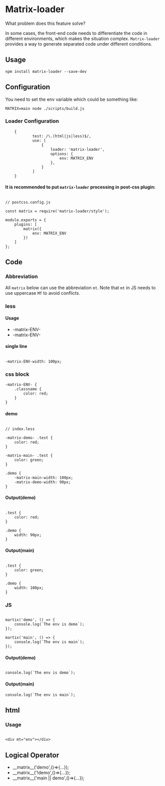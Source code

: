 
# Matrix-loader

What problem does this feature solve?

In some cases, the front-end code needs to differentiate the code in different environments, which makes the situation complex. `Matrix-loader` provides a way to generate separated code under different conditions.


## Usage

```
npm install matrix-loader --save-dev
```

## Configuration

You need to set the env variable which could be something like:


```
MATRIX=main node ./scripts/build.js
```

### Loader Configuration

```
    {
            test: /\.(html|js|less)$/,
            use: [
                {
                    loader: 'matrix-loader',
                    options: {
                        env: MATRIX_ENV
                    },
                }
            ]
    }

```

#### It is recommended to put `matrix-loader` processing in  post-css plugin:

```

// postcss.config.js

const matrix = require('matrix-loader/style');

module.exports = {
    plugins: [
        matrix({
            env: MATRIX_ENV
        })
    ]
};

```

## Code

### Abbreviation

All `matrix` below can use the abbreviation `mt`. Note that `mt` in JS needs to use uppercase `MT` to avoid conflicts.

### less

#### Usage
- -matrix-ENV-
- -matrix-ENV-

#### single line

```

-matrix-ENV-width: 100px;

```

### css block

```
-matrix-ENV- {
    .classname {
        color: red;
    }
}

```


#### demo

```

// index.less

-matrix-demo- .test {
    color: red;
}

-matrix-main- .test {
    color: green;
}

.demo {
    -matrix-main-width: 100px;
    -matrix-demo-width: 90px;
}

```

#### Output(demo)

```

.test {
    color: red;
}

.demo {
    width: 90px;
}
```


#### Output(main)

```

.test {
    color: green;
}

.demo {
    width: 100px;
}
```



### JS


```

martix('demo', () => {
    console.log(`The env is demo`);
});

martix('main', () => {
    console.log(`The env is main`);
});

```

#### Output(demo)

```

console.log(`The env is demo`);

```


#### Output(main)

```
console.log(`The env is main`);

```



## html

### Usage

```

<div mt="env"></div>
```



## Logical Operator

 - \_\_matrix\_\_('demo',()=>{...});
 - \_\_matrix\_\_('!demo',()=>{...});
 - \_\_matrix\_\_('main || demo',()=>{...});

